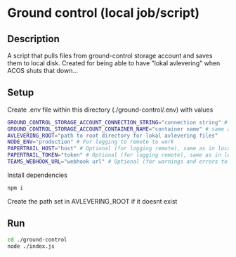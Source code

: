 # Ground control (local job/script)
## Description
A script that pulls files from ground-control storage account and saves them to local disk. Created for being able to have "lokal avlevering" when ACOS shuts that down...

## Setup
Create .env file within this directory (./ground-control/.env) with values
```bash
GROUND_CONTROL_STORAGE_ACCOUNT_CONNECTION_STRING="connection string" # same as in local.settings.json
GROUND_CONTROL_STORAGE_ACCOUNT_CONTAINER_NAME="container name" # same as in local.settings.json
AVLEVERING_ROOT="path to root directory for lokal avlevering files"
NODE_ENV="production" # For logging to remote to work
PAPERTRAIL_HOST="host" # Optional (for logging remote), same as in local.settings.json
PAPERTRAIL_TOKEN="token" # Optional (for logging remote), same as in local.settings.json
TEAMS_WEBHOOK_URL="webhook url" # Optional (for warnings and errors to Teams), same as in local.settings.json
```

Install dependencies
```bash
npm i
```

Create the path set in AVLEVERING_ROOT if it doesnt exist

## Run
```sh
cd ./ground-control
node ./index.js
```

